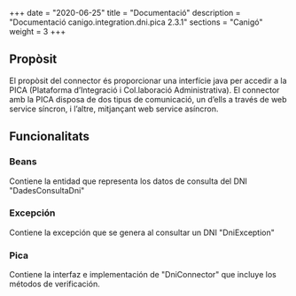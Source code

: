 +++
date        = "2020-06-25"
title       = "Documentació"
description = "Documentació canigo.integration.dni.pica 2.3.1"
sections    = "Canigó"
weight      = 3
+++

## Propòsit

El propòsit del connector és proporcionar una interfície java per accedir a la PICA (Plataforma d’Integració i Col.laboració Administrativa). El connector amb la PICA disposa de dos tipus de comunicació, un d’ells a través de web service síncron, i l’altre, mitjançant web service asíncron.

## Funcionalitats

### Beans

Contiene la entidad que representa los datos de consulta del DNI "DadesConsultaDni"

### Excepción

Contiene la excepción que se genera al consultar un DNI "DniException"

### Pica

Contiene la interfaz e implementación de "DniConnector" que incluye los métodos de verificación. 
